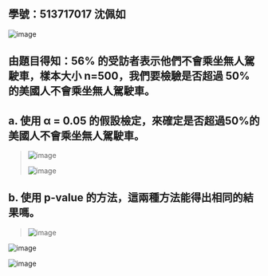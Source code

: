 ## 學號：513717017 沈佩如

![image](https://github.com/user-attachments/assets/e9833a7c-e3c5-469e-adbe-a87200f5bfa8)

## 由題目得知：56% 的受訪者表示他們不會乘坐無人駕駛車，樣本大小 n=500，我們要檢驗是否超過 50% 的美國人不會乘坐無人駕駛車。

## a. 使用 α = 0.05 的假設檢定，來確定是否超過50%的美國人不會乘坐無人駕駛車。

>![image](https://github.com/user-attachments/assets/bc9c068b-49d3-4048-9b69-77e57beafb37)
>
>![image](https://github.com/user-attachments/assets/30a8fa00-9a17-44bb-81c6-46c30a862207)

## b. 使用 p-value 的方法，這兩種方法能得出相同的結果嗎。
>
>![image](https://github.com/user-attachments/assets/fd5ee67f-a925-4c51-be6a-54558b50a92a)

![image](https://github.com/user-attachments/assets/d485f06a-13ef-4cb7-9903-a06fbb7fcdfd)

![image](https://github.com/user-attachments/assets/b1ecb417-33f4-42a9-8f41-9c715cae8224)

